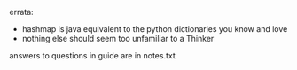 errata:

* hashmap is java equivalent to the python dictionaries you know and love
* nothing else should seem too unfamiliar to a Thinker

answers to questions in guide are in notes.txt
